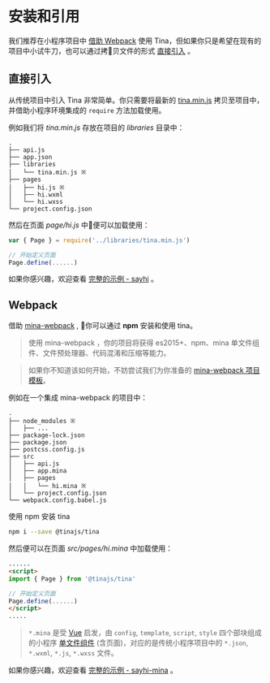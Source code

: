 # 安装和引用
我们推荐在小程序项目中 [借助 Webpack](guide/installation?id=Webpack) 使用 Tina，但如果你只是希望在现有的项目中小试牛刀，也可以通过拷贝文件的形式 [直接引入](guide/installation?id=直接引入) 。

## 直接引入
从传统项目中引入 Tina 非常简单。你只需要将最新的 [tina.min.js](https://unpkg.com/@tinajs/tina/dist/tina.min.js) 拷贝至项目中，并借助小程序环境集成的 ``require`` 方法加载使用。

例如我们将 *tina.min.js* 存放在项目的 *libraries* 目录中：

```
.
├── api.js
├── app.json
├── libraries
│   └── tina.min.js ※
├── pages
│   ├── hi.js ※
│   ├── hi.wxml
│   └── hi.wxss
└── project.config.json
```

然后在页面 *page/hi.js* 中便可以加载使用：
```javascript
var { Page } = require('../libraries/tina.min.js')

// 开始定义页面
Page.define(......)
```

如果你感兴趣，欢迎查看 [完整的示例 - sayhi](https://github.com/tinajs/tina-examples/tree/master/packages/sayhi) 。

## Webpack
借助 [mina-webpack](https://github.com/tinajs/mina-webpack) , 你可以通过 **npm** 安装和使用 tina。

> 使用 mina-webpack ，你的项目将获得 es2015+、npm、mina 单文件组件、文件预处理器、代码混淆和压缩等能力。

> 如果你不知道该如何开始，不妨尝试我们为你准备的 [mina-webpack 项目模板](https://github.com/tinajs/template-mina)。

例如在一个集成 mina-webpack 的项目中：

```
.
├── node_modules ※
│   ├── ...
├── package-lock.json
├── package.json
├── postcss.config.js
├── src
│   ├── api.js
│   ├── app.mina
│   ├── pages
│   │   └── hi.mina ※
│   └── project.config.json
└── webpack.config.babel.js
```

使用 npm 安装 tina

```bash
npm i --save @tinajs/tina
```

然后便可以在页面 *src/pages/hi.mina* 中加载使用：

```html
......
<script>
import { Page } from '@tinajs/tina'

// 开始定义页面
Page.define(......)
</script>
.....
```

> ``*.mina`` 是受 [Vue](https://vuejs.org/v2/guide/single-file-components.html) 启发，由 ``config``, ``template``, ``script``, ``style`` 四个部块组成的小程序 [单文件组件](guide/single-file-component) (含页面)，对应的是传统小程序项目中的 ``*.json``, ``*.wxml``, ``*.js``, ``*.wxss`` 文件。

如果你感兴趣，欢迎查看 [完整的示例 - sayhi-mina](https://github.com/tinajs/tina-examples/tree/master/packages/sayhi-mina) 。
